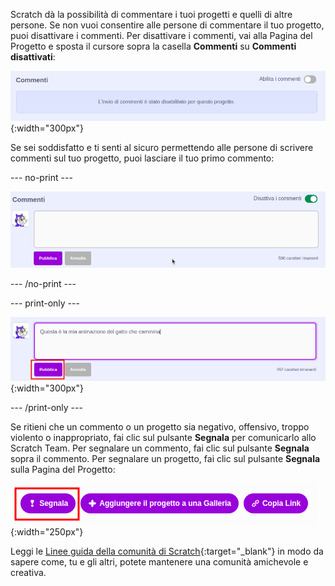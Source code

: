 Scratch dà la possibilità di commentare i tuoi progetti e quelli di altre persone. Se non vuoi consentire alle persone di commentare il tuo progetto, puoi disattivare i commenti. Per disattivare i commenti, vai alla Pagina del Progetto e sposta il cursore sopra la casella **Commenti** su **Commenti disattivati**:

![Il cursore sopra la casella 'Commenti' è nella posizione 'Commenti disattivati'. Viene visualizzato un messaggio che dice "L'invio di commenti è stato disabilitato per questo progetto."](images/comments-off.png){:width="300px"}

Se sei soddisfatto e ti senti al sicuro permettendo alle persone di scrivere commenti sul tuo progetto, puoi lasciare il tuo primo commento:

--- no-print ---

![Digitando "Ecco l'animazione del mio gatto che cammina" nella casella 'Commenti', poi facendo clic sul pulsante blu 'Pubblica' sotto il commento per pubblicarlo. Il cursore sopra la casella 'Commenti' è nella posizione 'Commenti attivati'.](images/add_comments.gif)

--- /no-print ---

--- print-only ---

![Facendo clic sul pulsante 'Pubblica' sotto il commento per pubblicarlo. Il cursore sopra la casella 'Commenti' è nella posizione 'Commenti attivati'.](images/add_comments.png){:width="300px"}

--- /print-only ---

Se ritieni che un commento o un progetto sia negativo, offensivo, troppo violento o inappropriato, fai clic sul pulsante **Segnala** per comunicarlo allo Scratch Team. Per segnalare un commento, fai clic sul pulsante **Segnala** sopra il commento. Per segnalare un progetto, fai clic sul pulsante **Segnala** sulla Pagina del Progetto:

![Il pulsante 'Segnala' evidenziato.](images/add_report.png){:width="250px"}

Leggi le [Linee guida della comunità di Scratch](https://scratch.mit.edu/community_guidelines){:target="_blank"} in modo da sapere come, tu e gli altri, potete mantenere una comunità amichevole e creativa.
